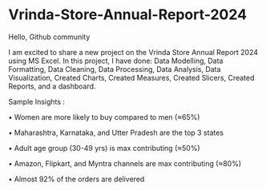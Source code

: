 # Vrinda-Store-Annual-Report-2024
Hello, Github community

I am excited to share a new project on the Vrinda Store Annual Report 2024 using MS Excel.
In this project, I have done: Data Modelling, Data Formatting, Data Cleaning, Data Processing, Data Analysis, Data Visualization, Created Charts, Created Measures, Created Slicers, Created Reports, and a dashboard.

Sample Insights :

•	Women are more likely to buy compared to men (≈65%)

•	Maharashtra, Karnataka, and Utter Pradesh are the top 3 states

•	Adult age group (30-49 yrs) is max contributing (≈50%)

•	Amazon, Flipkart, and Myntra channels are max contributing (≈80%)

•	Almost 92% of the orders are delivered 
